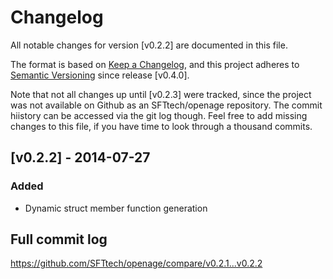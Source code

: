# Changelog
All notable changes for version [v0.2.2] are documented in this file.

The format is based on [Keep a Changelog](https://keepachangelog.com/en/1.0.0/),
and this project adheres to [Semantic Versioning](https://semver.org/spec/v2.0.0.html) since release [v0.4.0].

Note that not all changes up until [v0.2.3] were tracked, since the project was not available on Github as an SFTtech/openage repository. The commit hiistory can be accessed via the git log though. Feel free to add missing changes to this file, if you have time to look through a thousand commits.

## [v0.2.2] - 2014-07-27
### Added
- Dynamic struct member function generation

## Full commit log

https://github.com/SFTtech/openage/compare/v0.2.1...v0.2.2
